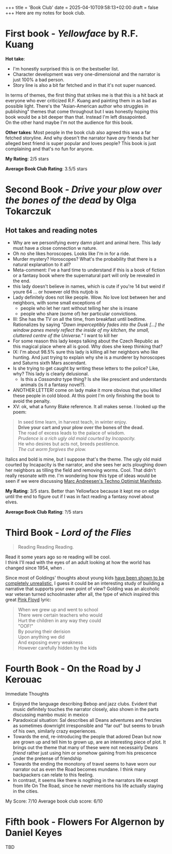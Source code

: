 +++
title = 'Book Club'
date = 2025-04-10T09:58:13+02:00
draft = false
+++
Here are my notes for book club. 


# First book - *Yellowface* by R.F. Kuang 
**Hot take**: 
- I'm honestly surprised this is on the bestseller list. 
- Character development was very one-dimensional and the narrator is just 100% a bad person.
- Story line is also a bit far fetched and in that it's not super nuanced. 


In terms of themes, the first thing that strikes me is that this is a hit back at everyone who ever criticized R.F. Kuang and painting them in as bad as possible light. There's the "Asian-American author who struggles in publishing" themes that come throughout but I was honestly hoping this book would be a bit deeper than that. Instead I'm left dissapointed.  
On the other hand maybe I'm not the audience for this book.

**Other takes**: Most people in the book club also agreed this was a far fetched storyline. And why doesn't the narrator have _any_ friends but her alleged best friend is super popular and loves people? This book is just complaining and that's no fun for anyone. 

**My Rating**: 2/5 stars

**Average Book Club Rating**: 3.5/5 stars

# Second Book - *Drive your plow over the bones of the dead* by Olga Tokarczuk
## Hot takes and reading notes 

- Why are we personifying every damn plant and animal here. This lady must have a close connection w nature. 
- Oh no she likes horoscopes. Looks like I'm in for a ride.
- Murder mystery? Horoscopes? What's the probability that there is a natural explanation to it all?
- Meta-comment: I've a hard time to understand if this is a book of fiction or a fantasy book where the supernatural part will only be revealed in the end.
- this lady doesn't believe in names, which is cute if you're 14 but weird if youre 64 ... or however old this nutjob is
- Lady definitely does not like people. Wow. No love lost between her and neighbors, with some small exceptions of 
    - people who let her rant without telling her she is insane
    - people who share (some of) her particular convictions. 
- III: She has the TV on all the time, from breakfast until bedtime. Rationalizes by saying *"Dawn imperceptibly fades into the Dusk [...] the window panes merely reflect the inside of my kitchen, the small, cluttered centre of the Universe."*  I want to kill her
- For some reason this lady keeps talking about the Czech Republic as this magical place where all is good. Why does she keep thinking that?
- IX: I'm about 98.5% sure this lady is killing all her neighbors who like hunting. And just trying to explain why she is a murderer by horoscopes and Saturns sixth Mars ascendant. 
- Is she trying to get caught by writing these letters to the police? Like, why? This lady is clearly delusional.
  - Is this a *Cassandra* type thing? Is she like prescient and understands animals (is it a fantasy novel?).
- ANOTHER LETTER! come on lady make it more obvious that you killed these people in cold blood. At this point I'm only finishing the book to avoid the penalty.
- XV: ok, what a funny Blake reference. It all makes sense. I looked up the poem:

> In seed time learn, in harvest teach, in winter enjoy.  
> **Drive your cart and your plow over the bones of the dead.**  
> The road of excess leads to the palace of wisdom.  
> *Prudence is a rich ugly old maid courted by Incapacity.*  
> He who desires but acts not, breeds pestilence.  
> *The cut worm forgives the plow.*

Italics and bold is mine, but I suppose that's the theme. The ugly old maid courted by Incapacity is the narrator, and she sees her acts ploughing down her neighbors as tilling the field and removing worms. Cool. That didn't really resonate with me. I'm wondering how this type of ideas would be seen if we were discussing [Marc Andreesen's Techno Optimist Manifesto](https://a16z.com/the-techno-optimist-manifesto).

**My Rating**: 3/5 stars. Better than Yellowface because it kept me on edge until the end to figure out if I was in fact reading a fantasy novel about elves. 

**Average Book Club Rating**: ?/5 stars

# Third Book - *Lord of the Flies*
> Reading Reading Reading.

Read it some years ago so re reading will be cool.  
I think I'll read with the eyes of an adult looking at how the world has changed since 1954, when .


Since most of Goldings' thoughts about young kids [have been shown to be completely unrealistic](https://www.theguardian.com/books/2020/may/09/the-real-lord-of-the-flies-what-happened-when-six-boys-were-shipwrecked-for-15-months), I guess it could be an interesting study of building a narrative that supports your own point of view? Golding was an alcoholic war veteran turned schoolmaster after all, the type of which inspired this great [Pink Floyd](https://www.pinkfloyd.net/albums/index.php?lyrics=6#4) lyric:

> When we grew up and went to school  
> There were certain teachers who would  
> Hurt the children in any way they could  
> "OOF!"  
> By pouring their derision  
> Upon anything we did  
> And exposing every weakness  
> However carefully hidden by the kids

# Fourth Book - **On the Road** by J Kerouac 
Immediate Thoughts
- Enjoyed the language describing Bebop and jazz clubs. Evident that music definitely touches the narrator closely, also shown in the parts discussing mambo music in mexico
- Paradoxical situation: Sal describes all Deans adventures and frenzies as sometimes downright irresponsible and "far out" but seems to brush of his own, similarly crazy experiences.
- Towards the end, re-introducing the people that adored Dean but now are grown up and tell him to grown up, are an interesting piece of plot. It brings out the theme that many of these were not necessairly Deans _friend_ rather just using him or somehow gaining from his prescence under the pretense of friendship 
- Towards the ending the monotony of travel seems to have worn our narrator out as even the Road becomes mundane. I think many backpackers can relate to this feeling.
- In contrast, it seems like there is nogthing in the narrators life except from life On The Road, since he never mentions his life actually staying in the cities.

My Score: 7/10
Average book club score: 6/10

# Fifth book - **Flowers For Algernon** by Daniel Keyes
TBD